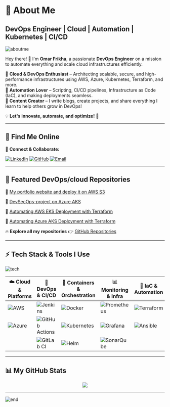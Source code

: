 
# **🚀 About Me**  

##  **DevOps Engineer | Cloud | Automation | Kubernetes | CI/CD**

![aboutme](https://media.licdn.com/dms/image/v2/D4D16AQH1wIHsePkaAQ/profile-displaybackgroundimage-shrink_350_1400/B4DZXzD9_OG8AY-/0/1743539659717?e=1749081600&v=beta&t=zqL4X8ARbruB7F-mmmoZZoU1FCcnHoBgd-HVNMn_ZlA)

Hey there! 👋 I'm **Omar Frikha**, a passionate **DevOps Engineer** on a mission to automate everything and scale cloud infrastructures efficiently.  

🔹 **Cloud & DevOps Enthusiast** – Architecting scalable, secure, and high-performance infrastructures using AWS, Azure, Kubernetes, Terraform, and more.  
🔹 **Automation Lover** – Scripting, CI/CD pipelines, Infrastructure as Code (IaC), and making deployments seamless.  
🔹 **Content Creator** – I write blogs, create projects, and share everything I learn to help others grow in DevOps!  

💡 **Let's innovate, automate, and optimize!** 🚀

---


## 🌟 **Find Me Online**  

📌 **Connect & Collaborate:**

[![LinkedIn](https://img.shields.io/badge/LinkedIn-%230077B5.svg?style=for-the-badge&logo=linkedin&logoColor=white)]([https://linkedin.com/in/harshhaa-vardhan-reddy](https://www.linkedin.com/in/omarfr96/)) [![GitHub](https://img.shields.io/badge/GitHub-181717?style=for-the-badge&logo=github&logoColor=white)]([https://github.com/NotHarshhaa](https://github.com/omarfrikha96))
[![Email](https://img.shields.io/badge/Email-D14836?style=for-the-badge&logo=gmail&logoColor=white)](mailto:omar.frikha96@gmail.com)  

---


## 📂 **Featured DevOps/cloud Repositories**
🔹  [My portfolio website and deploy it on AWS S3 ](https://github.com/omarfrikha96/Portfolio)  

🔹  [DevSecOps-project on Azure AKS](https://github.com/omarfrikha96/DevSecOps-project)  

🔹  [Automating AWS EKS Deployment with Terraform](https://github.com/omarfrikha96/EKS-Terraform)  

🔹  [Automating Azure AKS Deployment with Terraform](https://github.com/omarfrikha96/AKS-Terraform)

🔥 **Explore all my repositories** 👉 [GitHub Repositories](https://github.com/omarfrikha96?tab=repositories)

---

## ⚡ **Tech Stack & Tools I Use**  

![tech](https://imgur.com/RknLHXQ.png)

| ☁️ Cloud & Platforms | 🔧 DevOps & CI/CD | 🐳 Containers & Orchestration | 📊 Monitoring & Infra | 🚀 IaC & Automation |
|----------------|----------------|----------------|----------------|----------------|
| ![AWS](https://img.shields.io/badge/AWS-%23FF9900.svg?style=for-the-badge&logo=amazon-aws&logoColor=white) | ![Jenkins](https://img.shields.io/badge/Jenkins-%232C5263.svg?style=for-the-badge&logo=jenkins&logoColor=white) | ![Docker](https://img.shields.io/badge/Docker-%230db7ed.svg?style=for-the-badge&logo=docker&logoColor=white) | ![Prometheus](https://img.shields.io/badge/Prometheus-E6522C?style=for-the-badge&logo=Prometheus&logoColor=white) | ![Terraform](https://img.shields.io/badge/Terraform-%235835CC.svg?style=for-the-badge&logo=terraform&logoColor=white) |
| ![Azure](https://img.shields.io/badge/Azure-%230072C6.svg?style=for-the-badge&logo=microsoftazure&logoColor=white) | ![GitHub Actions](https://img.shields.io/badge/GitHub%20Actions-%232671E5.svg?style=for-the-badge&logo=githubactions&logoColor=white) | ![Kubernetes](https://img.shields.io/badge/Kubernetes-%23326ce5.svg?style=for-the-badge&logo=kubernetes&logoColor=white) | ![Grafana](https://img.shields.io/badge/Grafana-%23F46800.svg?style=for-the-badge&logo=grafana&logoColor=white) | ![Ansible](https://img.shields.io/badge/Ansible-%231A1918.svg?style=for-the-badge&logo=ansible&logoColor=white) |
|  | ![GitLab CI](https://img.shields.io/badge/GitLab%20CI-%23181717.svg?style=for-the-badge&logo=gitlab&logoColor=white) | ![Helm](https://img.shields.io/badge/Helm-%232C5263.svg?style=for-the-badge&logo=helm&logoColor=white) | ![SonarQube](https://img.shields.io/badge/SonarQube-%23000000.svg?style=for-the-badge&logo=sonarqube&logoColor=4E9BCD)  |

---

## **📊 My GitHub Stats**  

<div align="center"><img src="https://github-readme-stats.vercel.app/api?username=omarfrikha96&show_icons=true&count_private=true&hide_border=true" align="center" /></div>  

---

![end](https://imgur.com/meVJnmd.png)
